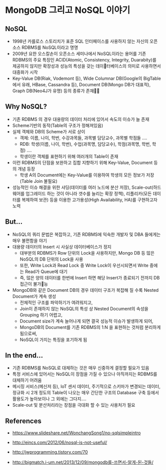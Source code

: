 # MongoDB 그리고 NoSQL 이야기

## NoSQL

* 1998년 카를로스 스토리치가 표준 SQL 인터페이스를 사용하지 않는 자신의 오픈소스 RDBMS를 NoSQL이라고 명명
* 2009년 요한 오스칼손이 오픈소스 세미나에서 NoSQL이라는 용어를 기존 RDBMS의 주요 특징인 ACID(Atomic, Consistency, Integrity, Duarabity)를 제공하지 않지만 확장성과 성능의 특성을 갖는 데이터베이스의 의미로 사용하면서 대중화가 시작
* Key-Value DB(Riak, Vodemont 등), Wide Columnar DB(Google의 BigTable에서 유래, HBase, Cassandra 등), Document DB(Mongo DB가 대표적), Graph DB(Neo4J가 유명) 등의 종류가 존재

## Why NoSQL?

* 기존 RDBMS 의 경우 대용량의 데이터 처리에 있어서 속도의 이슈가 늘 존재
* Scheme기반의 동작(Table의 구조가 정해져있음)
* 실제 객체와 DB의 Scheme가 서로 상이
  * 객체: 이름, 나이, 학번, 수강과목들, 과목별 담당교수, 과목별 학점들 ....
  * RDB: 학생(이름, 나이, 학번), 수업(과목명, 담당교수), 학점(과목명, 학번, 학점) ....
  * 학생이란 객체를 표현하기 위해 여러개의 Table이 존재
* 이런 RDBMS의 단점을 보완하고 집합 지향하기 위해 Key-Value, Document 등의 개념 등장
  * 학생 A의 Document에는 Key-Value를 이용하여 학생의 모든 정보가 저장(Table Join 불필요)
* 성능적인 이슈 해결을 위한 샤딩(데이터를 여러 노드에 분산 저장), Scale-out(하드웨어를 업그레이드 하는 것이 아니라 갯수를 늘리는 확장 정책), 리플리카(모든 데이터를 복제하여 보관) 등을 이용한 고가용성(High Availability, HA)를 구현하고자 노력

## But...

* NoSQL의 쿼리 문법은 복잡하고, 기존 RDBMS에 익숙한 개발자 및 DBA 들에게는 매우 불편함을 야기
* 대용량 데이터의 Insert 시 사실상 데이터베이스가 정지
  * 대부분의 RDBMS가 Row 단위의 Lock을 사용하지만, Mongo DB 등 많은 NoSQL의 DB 단위의 Lock을 사용
  * 또한, Write Lock과 Read Lock 중 Write Lock이 우선시되면서 Write 중에는 Read가 Queue에 대기
  * 즉, 많은 양의 데이터를 한번에 Insert 하면 해당 Insert가 종료되기 전까지 DB 접근이 불가능
* MongoDB와 같은 Document DB의 경우 데이터 구조가 복잡해 질 수록 Nested Document가 계속 생성
  * 전체적인 구조를 파악하기가 여려워지고,
  * Join이 존재하지 않는 NoSQL의 특성 상 Nested Document의 속성을 Grouping 하기 어렵고,
  * Document size가 계속 늘어나게 되면 결국 성능적 이슈가 발생하게 되어,
  * MongoDB의 Document를 기존 RDBMS의 1:N 을 표현하는 것처럼 분리하게 됨으로써,
  * NoSQL이 가지는 특징을 포기하게 됨

 ## In the end...

* 기존 RDBMS를 NoSQL로 대체하는 것은 매우 신중하게 결정할 필요가 있음
* 특정 서비스에 있어서는 NoSQL이 장점을 가질 수 있으나 아직까지는 RDBMS를 대체하기 어려움
* 메시징 서비스(메신저 등), IoT 센서 데이터, 주기적으로 스키마가 변경되는 데이터, 정규화 시 2개 정도의 Table이 나오는 매우 간단한 구조의 Database 구축 등에서 활용도가 높아보이나 그 외에는 그다지....
* Scale-out 및 분산처리라는 장점을 극대화 할 수 있는 사용처가 필요

## References

* https://www.slideshare.net/WonchangSong1/no-sqlsimpleintro

* http://eincs.com/2012/06/nosql-is-not-useful/

* http://jwprogramming.tistory.com/70

* http://bigmatch.i-um.net/2013/12/09/mongodb를-쓰면서-알게-된-것들/